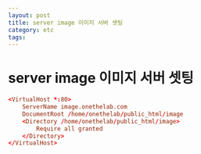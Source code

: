 ```yaml
---
layout: post
title: server image 이미지 서버 셋팅
category: etc
tags: 
---
```


# server image 이미지 서버 셋팅

```conf
<VirtualHost *:80>
    ServerName image.onethelab.com
    DocumentRoot /home/onethelab/public_html/image
    <Directory /home/onethelab/public_html/image>
        Require all granted
    </Directory>
</VirtualHost>
```